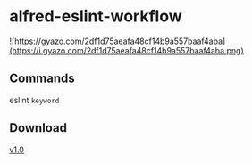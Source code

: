 # alfred-eslint-workflow

![https://gyazo.com/2df1d75aeafa48cf14b9a557baaf4aba](https://i.gyazo.com/2df1d75aeafa48cf14b9a557baaf4aba.png)

## Commands

eslint `keyword`

## Download
[v1.0](https://github.com/turusuke/alfred-eslint-workflow/releases/download/1.0/ESLint.Rules.alfredworkflow)
